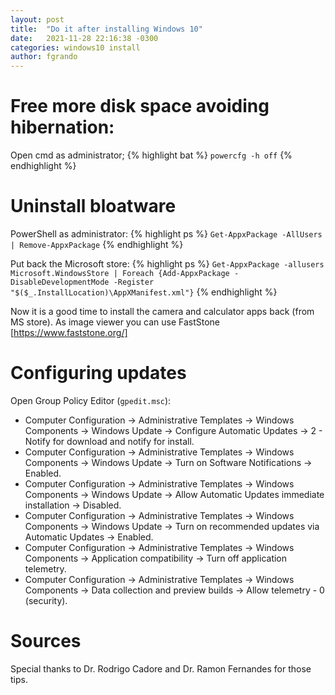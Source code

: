 ```yaml
---
layout: post
title:  "Do it after installing Windows 10"
date:   2021-11-28 22:16:38 -0300
categories: windows10 install
author: fgrando
---
```


# Free more disk space avoiding hibernation:
Open cmd as administrator;
{% highlight bat %}
`powercfg -h off`
{% endhighlight %}

# Uninstall bloatware
PowerShell as administrator:
{% highlight ps %}
`Get-AppxPackage -AllUsers | Remove-AppxPackage`
{% endhighlight %}

Put back the Microsoft store:
{% highlight ps %}
`Get-AppxPackage -allusers Microsoft.WindowsStore | Foreach {Add-AppxPackage -DisableDevelopmentMode -Register "$($_.InstallLocation)\AppXManifest.xml"}`
{% endhighlight %}

Now it is a good time to install the camera and calculator apps back (from MS store).
As image viewer you can use FastStone [https://www.faststone.org/]

# Configuring updates
Open Group Policy Editor (`gpedit.msc`):
- Computer Configuration -> Administrative Templates -> Windows Components -> Windows Update -> Configure Automatic Updates -> 2 - Notify for download and notify for install.
- Computer Configuration -> Administrative Templates -> Windows Components -> Windows Update -> Turn on Software Notifications -> Enabled.
- Computer Configuration -> Administrative Templates -> Windows Components -> Windows Update -> Allow Automatic Updates immediate installation -> Disabled.
- Computer Configuration -> Administrative Templates -> Windows Components -> Windows Update -> Turn on recommended updates via Automatic Updates -> Enabled.
- Computer Configuration -> Administrative Templates -> Windows Components -> Application compatibility -> Turn off application telemetry.
- Computer Configuration -> Administrative Templates -> Windows Components -> Data collection and preview builds -> Allow telemetry - 0 (security).

# Sources
Special thanks to Dr. Rodrigo Cadore and Dr. Ramon Fernandes for those tips.

